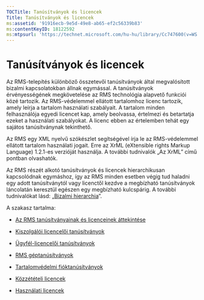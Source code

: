 ```yaml
---
TOCTitle: Tanúsítványok és licencek
Title: Tanúsítványok és licencek
ms:assetid: '91916ecb-9e5d-49e8-ab65-ef2c56339b83'
ms:contentKeyID: 18122592
ms:mtpsurl: 'https://technet.microsoft.com/hu-hu/library/Cc747600(v=WS.10)'
---
```


Tanúsítványok és licencek
=========================

Az RMS-telepítés különböző összetevői tanúsítványok által megvalósított bizalmi kapcsolatokban állnak egymással. A tanúsítványok érvényességének megkövetelése az RMS technológia alapvető funkciói közé tartozik. Az RMS-védelemmel ellátott tartalomhoz licenc tartozik, amely leírja a tartalom használati szabályait. A tartalom minden felhasználója egyedi licencet kap, amely beolvassa, értelmezi és betartatja ezeket a használati szabályokat. A licenc ebben az értelemben tehát egy sajátos tanúsítványnak tekinthető.

Az RMS egy XML nyelvű szókészlet segítségével írja le az RMS-védelemmel ellátott tartalom használati jogait. Erre az XrML (eXtensible rights Markup Language) 1.2.1-es verzióját használja. A további tudnivalók „Az XrML” című pontban olvashatók.

Az RMS részét alkotó tanúsítványok és licencek hierarchikusan kapcsolódnak egymáshoz, így az RMS minden esetben végig tud haladni egy adott tanúsítványtól vagy licenctől kezdve a megbízható tanúsítványok láncolatán keresztül egészen egy megbízható kulcspárig. A további tudnivalókat lásd: „[Bizalmi hierarchia](https://technet.microsoft.com/2d44182f-a653-4383-aba1-dade53f7cf9a)”.

A szakasz tartalma:

-   [Az RMS tanúsítványainak és licenceinek áttekintése](https://technet.microsoft.com/637ccfca-318e-4346-85b5-0945b058fb9c)

-   [Kiszolgálói licencelői tanúsítványok](https://technet.microsoft.com/0b35fbcd-25a9-4587-898d-9a30fd1d3c5b)

-   [Ügyfél-licencelői tanúsítványok](https://technet.microsoft.com/bfb36387-3e15-4cde-8b8f-482219569a64)

-   [RMS géptanúsítványok](https://technet.microsoft.com/1841d53e-d01b-47c3-9d43-3805ceefed5a)

-   [Tartalomvédelmi fióktanúsítványok](https://technet.microsoft.com/2ff315cc-211d-4e6e-85e8-56867c2abd94)

-   [Közzétételi licencek](https://technet.microsoft.com/187228fc-370b-4e23-a53a-21bb296b84a1)

-   [Használati licencek](https://technet.microsoft.com/6e609db3-49b3-4cac-a34c-8a96da627067)